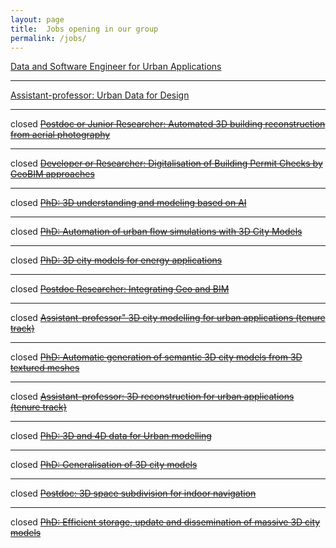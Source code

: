 ```yaml
---
layout: page
title:  Jobs opening in our group
permalink: /jobs/
---
```


[Data and Software Engineer for Urban Applications](dataeng2022/)

- - -

[Assistant-professor: Urban Data for Design](UDData4Design/)

- - -

<span class="label label-danger">closed</span>
<del>
[Postdoc or Junior Researcher: Automated 3D building reconstruction from aerial photography](3dbagpoc2022/)
</del>

- - -

<span class="label label-danger">closed</span>
<del>
[Developer or Researcher: Digitalisation of Building Permit Checks by GeoBIM approaches](chek/)
</del>

- - -

<span class="label label-danger">closed</span>
<del>
[PhD: 3D understanding and modeling based on AI](3duu2020/) 
</del>

- - -

<span class="label label-danger">closed</span>
<del>
[PhD: Automation of urban flow simulations with 3D City Models](phdcfd2020/)
</del>

- - -

<span class="label label-danger">closed</span>
<del>
[PhD: 3D city models for energy applications](phdenergy2020/)
</del>

- - -

<span class="label label-danger">closed</span>
<del>
[Postdoc Researcher: Integrating Geo and BIM](postdoc2017/)
</del>

- - -

<span class="label label-danger">closed</span>
<del>
[Assistant-professor" 3D city modelling for urban applications (tenure track)](ud2017/)
</del>

- - -

<span class="label label-danger">closed</span>
<del>
[PhD: Automatic generation of semantic 3D city models from 3D textured meshes](phdcmt2017/)
</del>

- - - 

<span class="label label-danger">closed</span> 
<del>
[Assistant-professor: 3D reconstruction for urban applications (tenure track)](ud/)
</del>

- - -


<span class="label label-danger">closed</span> 
<del>[PhD: 3D and 4D data for Urban modelling](phd2umnd2016/)</del>

- - -

<span class="label label-danger">closed</span> 
<del>[PhD: Generalisation of 3D city models](phdumnd2016/)</del>

- - -

<span class="label label-danger">closed</span> 
<del>[Postdoc: 3D space subdivision for indoor navigation](postdoc201503/)</del>

- - -

<span class="label label-danger">closed</span> 
<del>[PhD: Efficient storage, update and dissemination of massive 3D city models](phd201502/)</del>

